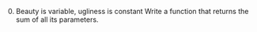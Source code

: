 0. Beauty is variable, ugliness is constant
Write a function that returns the sum of all its parameters.
